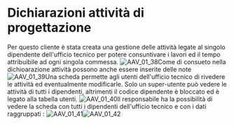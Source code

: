 # Dichiarazioni attività di progettazione
Per questo cliente è stata creata una gestione delle attività legate al singolo dipendente dell'ufficio tecnico per potere consuntivare i lavori ed il tempo attribuibile ad ogni singola commessa.
![AAV_01_38](https://doc.smeup.com/immagini/AAV_01_06/AAV_01_38.png)Come di consueto nella dichioarazione attività possono anche essere inserite delle note
![AAV_01_39](https://doc.smeup.com/immagini/AAV_01_06/AAV_01_39.png)Una scheda permette agli utenti dell'ufficio tecnico di rivedere le attività ed eventualmente modificarle. Solo un super-utente può vedere le attività di tutti i dipendenti, altrimenti il codice dipendente è bloccato ed è legato alla tabella utenti.
![AAV_01_40](https://doc.smeup.com/immagini/AAV_01_06/AAV_01_40.png)Il responsabile ha la possibilità di vedere la scheda con tutti i dipendenti dell'ufficio tecnico e con i dati raggruppati : 
![AAV_01_41](https://doc.smeup.com/immagini/AAV_01_06/AAV_01_41.png)![AAV_01_42](https://doc.smeup.com/immagini/AAV_01_06/AAV_01_42.png)
